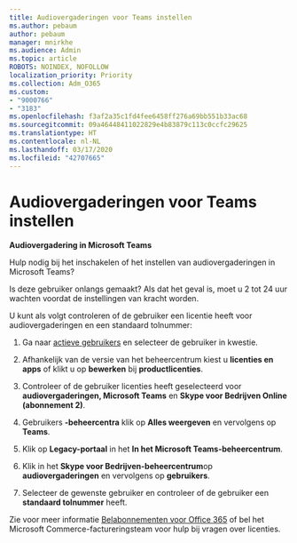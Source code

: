 ```yaml
---
title: Audiovergaderingen voor Teams instellen
ms.author: pebaum
author: pebaum
manager: mnirkhe
ms.audience: Admin
ms.topic: article
ROBOTS: NOINDEX, NOFOLLOW
localization_priority: Priority
ms.collection: Adm_O365
ms.custom:
- "9000766"
- "3183"
ms.openlocfilehash: f3af2a35c1fd4fee6458ff276a69bb551b33ac68
ms.sourcegitcommit: 09a46448411022829e4b83879c113c0ccfc29625
ms.translationtype: HT
ms.contentlocale: nl-NL
ms.lasthandoff: 03/17/2020
ms.locfileid: "42707665"
---
```

# <a name="setup-audio-conferencing-for-teams"></a>Audiovergaderingen voor Teams instellen

**Audiovergadering in Microsoft Teams**

Hulp nodig bij het inschakelen of het instellen van audiovergaderingen in Microsoft Teams?

Is deze gebruiker onlangs gemaakt?  Als dat het geval is, moet u 2 tot 24 uur wachten voordat de instellingen van kracht worden.

U kunt als volgt controleren of de gebruiker een licentie heeft voor audiovergaderingen en een standaard tolnummer:

1. Ga naar [actieve gebruikers](https://admin.microsoft.com/Adminportal/Home?source=applauncher#/users) en selecteer de gebruiker in kwestie.

2. Afhankelijk van de versie van het beheercentrum kiest u **licenties en apps** of klikt u op **bewerken** bij **productlicenties**.

3. Controleer of de gebruiker licenties heeft geselecteerd voor **audiovergaderingen, Microsoft Teams** en **Skype voor Bedrijven Online (abonnement 2)**.

4. Gebruikers **-beheercentra** klik op **Alles weergeven** en vervolgens op **Teams**.

5. Klik op **Legacy-portaal** in het **In het Microsoft Teams-beheercentrum**.

6. Klik in het **Skype voor Bedrijven-beheercentrum**op **audiovergaderingen** en vervolgens op **gebruikers**.

7. Selecteer de gewenste gebruiker en controleer of de gebruiker een **standaard tolnummer** heeft.

Zie voor meer informatie [Belabonnementen voor Office 365](https://docs.microsoft.com/microsoftteams/calling-plans-for-office-365) of bel het Microsoft Commerce-factureringsteam voor hulp bij vragen over licenties.